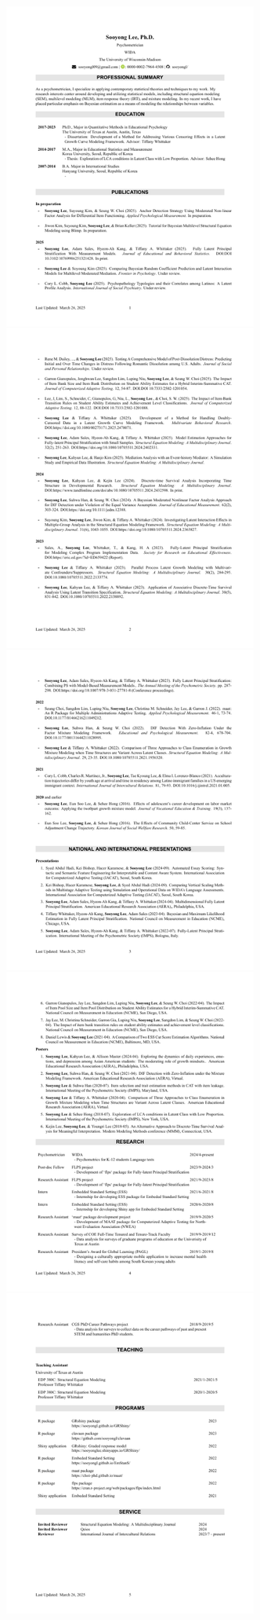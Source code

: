 
![](img/sooyonglee_vitae_cv_newversion_1.png)<!-- -->![](img/sooyonglee_vitae_cv_newversion_2.png)<!-- -->![](img/sooyonglee_vitae_cv_newversion_3.png)<!-- -->![](img/sooyonglee_vitae_cv_newversion_4.png)<!-- -->![](img/sooyonglee_vitae_cv_newversion_5.png)<!-- -->

<!-- [embed]sooyonglee_vitae_cv_newversion.pdf[/embed] -->

<!-- ![](CV/sooyonglee_vitae_cv_newversion.pdf){width=2000px, height=1500px} -->

<!-- (https://github.com/sooyongl/sylcv/blob/main/CV/sooyonglee_vitae_cv_newversion.pdf?raw=true) -->
